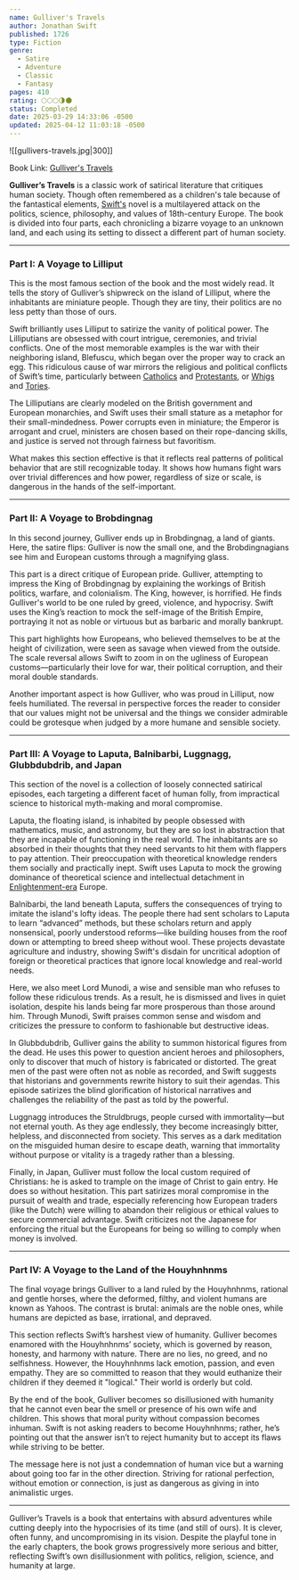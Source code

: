 ```yaml
---
name: Gulliver's Travels
author: Jonathan Swift
published: 1726
type: Fiction
genre:
  - Satire
  - Adventure
  - Classic
  - Fantasy
pages: 410
rating: 🌕🌕🌕🌗🌑
status: Completed
date: 2025-03-29 14:33:06 -0500
updated: 2025-04-12 11:03:18 -0500
---
```


![[gullivers-travels.jpg|300]]

Book Link: [Gulliver's Travels](https://www.goodreads.com/book/show/7733.Gulliver_s_Travels)

**Gulliver’s Travels** is a classic work of satirical literature that critiques human society. Though often remembered as a children's tale because of the fantastical elements, [Swift's](https://en.wikipedia.org/wiki/Jonathan_Swift) novel is a multilayered attack on the politics, science, philosophy, and values of 18th-century Europe. The book is divided into four parts, each chronicling a bizarre voyage to an unknown land, and each using its setting to dissect a different part of human society.

---

### Part I: A Voyage to Lilliput

This is the most famous section of the book and the most widely read. It tells the story of Gulliver’s shipwreck on the island of Lilliput, where the inhabitants are miniature people. Though they are tiny, their politics are no less petty than those of ours.

Swift brilliantly uses Lilliput to satirize the vanity of political power. The Lilliputians are obsessed with court intrigue, ceremonies, and trivial conflicts. One of the most memorable examples is the war with their neighboring island, Blefuscu, which began over the proper way to crack an egg. This ridiculous cause of war mirrors the religious and political conflicts of Swift’s time, particularly between [Catholics](https://en.wikipedia.org/wiki/Catholic_Church) and [Protestants](https://en.wikipedia.org/wiki/Protestantism), or [Whigs](https://en.wikipedia.org/wiki/Whigs_(British_political_party)) and [Tories](https://en.wikipedia.org/wiki/Tories_(British_political_party)).

The Lilliputians are clearly modeled on the British government and European monarchies, and Swift uses their small stature as a metaphor for their small-mindedness. Power corrupts even in miniature; the Emperor is arrogant and cruel, ministers are chosen based on their rope-dancing skills, and justice is served not through fairness but favoritism.

What makes this section effective is that it reflects real patterns of political behavior that are still recognizable today. It shows how humans fight wars over trivial differences and how power, regardless of size or scale, is dangerous in the hands of the self-important.

---

### Part II: A Voyage to Brobdingnag

In this second journey, Gulliver ends up in Brobdingnag, a land of giants. Here, the satire flips: Gulliver is now the small one, and the Brobdingnagians see him and European customs through a magnifying glass.

This part is a direct critique of European pride. Gulliver, attempting to impress the King of Brobdingnag by explaining the workings of British politics, warfare, and colonialism. The King, however, is horrified. He finds Gulliver's world to be one ruled by greed, violence, and hypocrisy. Swift uses the King’s reaction to mock the self-image of the British Empire, portraying it not as noble or virtuous but as barbaric and morally bankrupt.

This part highlights how Europeans, who believed themselves to be at the height of civilization, were seen as savage when viewed from the outside. The scale reversal allows Swift to zoom in on the ugliness of European customs—particularly their love for war, their political corruption, and their moral double standards.

Another important aspect is how Gulliver, who was proud in Lilliput, now feels humiliated. The reversal in perspective forces the reader to consider that our values might not be universal and the things we consider admirable could be grotesque when judged by a more humane and sensible society.

---

### Part III: A Voyage to Laputa, Balnibarbi, Luggnagg, Glubbdubdrib, and Japan

This section of the novel is a collection of loosely connected satirical episodes, each targeting a different facet of human folly, from impractical science to historical myth-making and moral compromise.

Laputa, the floating island, is inhabited by people obsessed with mathematics, music, and astronomy, but they are so lost in abstraction that they are incapable of functioning in the real world. The inhabitants are so absorbed in their thoughts that they need servants to hit them with flappers to pay attention. Their preoccupation with theoretical knowledge renders them socially and practically inept. Swift uses Laputa to mock the growing dominance of theoretical science and intellectual detachment in [Enlightenment-era](https://en.wikipedia.org/wiki/Age_of_Enlightenment) Europe.

Balnibarbi, the land beneath Laputa, suffers the consequences of trying to imitate the island's lofty ideas. The people there had sent scholars to Laputa to learn “advanced” methods, but these scholars return and apply nonsensical, poorly understood reforms—like building houses from the roof down or attempting to breed sheep without wool. These projects devastate agriculture and industry, showing Swift's disdain for uncritical adoption of foreign or theoretical practices that ignore local knowledge and real-world needs.

Here, we also meet Lord Munodi, a wise and sensible man who refuses to follow these ridiculous trends. As a result, he is dismissed and lives in quiet isolation, despite his lands being far more prosperous than those around him. Through Munodi, Swift praises common sense and wisdom and criticizes the pressure to conform to fashionable but destructive ideas.

In Glubbdubdrib, Gulliver gains the ability to summon historical figures from the dead. He uses this power to question ancient heroes and philosophers, only to discover that much of history is fabricated or distorted. The great men of the past were often not as noble as recorded, and Swift suggests that historians and governments rewrite history to suit their agendas. This episode satirizes the blind glorification of historical narratives and challenges the reliability of the past as told by the powerful.

Luggnagg introduces the Struldbrugs, people cursed with immortality—but not eternal youth. As they age endlessly, they become increasingly bitter, helpless, and disconnected from society. This serves as a dark meditation on the misguided human desire to escape death, warning that immortality without purpose or vitality is a tragedy rather than a blessing.

Finally, in Japan, Gulliver must follow the local custom required of Christians: he is asked to trample on the image of Christ to gain entry. He does so without hesitation. This part satirizes moral compromise in the pursuit of wealth and trade, especially referencing how European traders (like the Dutch) were willing to abandon their religious or ethical values to secure commercial advantage. Swift criticizes not the Japanese for enforcing the ritual but the Europeans for being so willing to comply when money is involved.

---

### Part IV: A Voyage to the Land of the Houyhnhnms

The final voyage brings Gulliver to a land ruled by the Houyhnhnms, rational and gentle horses, where the deformed, filthy, and violent humans are known as Yahoos. The contrast is brutal: animals are the noble ones, while humans are depicted as base, irrational, and depraved.

This section reflects Swift’s harshest view of humanity. Gulliver becomes enamored with the Houyhnhnms’ society, which is governed by reason, honesty, and harmony with nature. There are no lies, no greed, and no selfishness. However, the Houyhnhnms lack emotion, passion, and even empathy. They are so committed to reason that they would euthanize their children if they deemed it "logical." Their world is orderly but cold.

By the end of the book, Gulliver becomes so disillusioned with humanity that he cannot even bear the smell or presence of his own wife and children. This shows that moral purity without compassion becomes inhuman. Swift is not asking readers to become Houyhnhnms; rather, he’s pointing out that the answer isn’t to reject humanity but to accept its flaws while striving to be better.

The message here is not just a condemnation of human vice but a warning about going too far in the other direction. Striving for rational perfection, without emotion or connection, is just as dangerous as giving in into animalistic urges.

---

Gulliver’s Travels is a book that entertains with absurd adventures while cutting deeply into the hypocrisies of its time (and still of ours). It is clever, often funny, and uncompromising in its vision. Despite the playful tone in the early chapters, the book grows progressively more serious and bitter, reflecting Swift’s own disillusionment with politics, religion, science, and humanity at large.
